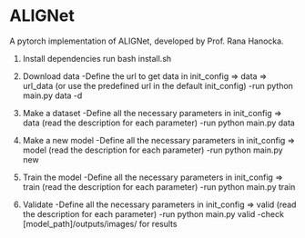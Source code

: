 # ALIGNet
A pytorch implementation of ALIGNet, developed by Prof. Rana Hanocka.

1. Install dependencies
run bash install.sh

2. Download data
-Define the url to get data in init_config => data => url_data (or use the predefined url in the default init_config)
-run python main.py data -d

3. Make a dataset
-Define all the necessary parameters in init_config => data (read the description for each parameter)
-run python main.py data

4. Make a new model
-Define all the necessary parameters in init_config => model (read the description for each parameter)
-run python main.py new

5. Train the model 
-Define all the necessary parameters in init_config => train (read the description for each parameter)
-run python main.py train

6. Validate
-Define all the necessary parameters in init_config => valid (read the description for each parameter)
-run python main.py valid
-check [model_path]/outputs/images/ for results
